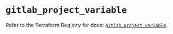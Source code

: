 # `gitlab_project_variable`

Refer to the Terraform Registry for docs: [`gitlab_project_variable`](https://registry.terraform.io/providers/gitlabhq/gitlab/17.5.0/docs/resources/project_variable).
